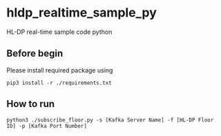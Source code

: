 # hldp_realtime_sample_py
HL-DP real-time sample code python

## Before begin
Please install required package using

`pip3 install -r ./requirements.txt`


## How to run
`python3 ./subscribe_floor.py -s [Kafka Server Name] -f [HL-DP Floor ID] -p [Kafka Port Number]`
